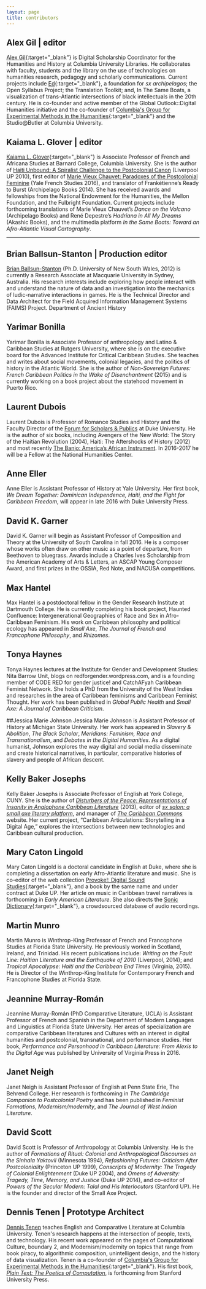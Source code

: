 ```yaml
---
layout: page
title: contributors
---
```


## Alex Gil | editor
[Alex Gil](http://www.elotroalex.com/){:target="_blank"} is Digital Scholarship Coordinator for the Humanities and History at Columbia University Libraries. He collaborates with faculty, students and the library on the use of technologies on humanities research, pedagogy and scholarly communications. Current projects include [Ed](http://elotroalex.github.io/ed/){:target="_blank"}, a foundation for *sx archipelagos*; the Open Syllabus Project; the Translation Toolkit; and, In The Same Boats, a visualization of trans-Atlantic intersections of black intellectuals in the 20th century. He is co-founder and active member of the Global Outlook::Digital Humanities initiative and the co-founder of [Columbia's Group for Experimental Methods in the Humanities](http://xpmethod.plaintext.in/){:target="_blank"} and the Studio@Butler at Columbia University.

## Kaiama L. Glover | editor

[Kaiama L. Glover](https://barnard.edu/profiles/kaiama-l-glover){:target="_blank"} is Associate Professor of French and Africana Studies at Barnard College, Columbia University. She is the author of [Haiti Unbound: A Spiralist Challenge to the Postcolonial Canon](http://liverpooluniversitypress.co.uk/products/61903) (Liverpool UP 2010), first editor of [Marie Vieux Chauvet: Paradoxes of the Postcolonial Feminine](http://yalebooks.com/book/9780300214192/yale-french-studies-number-128) (Yale French Studies 2016), and translator of Frankétienne’s Ready to Burst (Archipelago Books 2014). She has received awards and fellowships from the National Endowment for the Humanities, the Mellon Foundation, and the Fulbright Foundation. Current projects include forthcoming translations of Marie Vieux Chauvet’s *Dance on the Volcano* (Archipelago Books) and René Depestre’s *Hadriana in All My Dreams* (Akashic Books), and the multimedia platform *In the Same Boats: Toward an Afro-Atlantic Visual Cartography*.


---

## Brian Ballsun-Stanton | Production editor
[Brian Ballsun-Stanton](https://www.fedarch.org/) (Ph.D. University of New South Wales, 2012) is currently a Research Associate at Macquarie University in Sydney, Australia. His research interests include exploring how people interact with and understand the nature of data and an investigation into the mechanics of ludic-narrative interactions in games. He is the Technical Director and Data Architect for the Field Acquired Information Management Systems (FAIMS) Project.
Department of Ancient History

## Yarimar Bonilla

Yarimar Bonilla is Associate Professor of anthropology and Latino & Caribbean Studies at Rutgers University, where she is on the executive board for the Advanced Institute for Critical Caribbean Studies. She teaches and writes about social movements, colonial
legacies, and the politics of history in the Atlantic World. She is the author of *Non-Sovereign Futures: French Caribbean Politics in the Wake of Disenchantment* (2015) and is currently working on a book project about the statehood movement in Puerto Rico.

## Laurent Dubois

Laurent Dubois is Professor of Romance Studies and History and the Faculty Director of the [Forum for Scholars & Publics](https://fsp.trinity.duke.edu) at Duke University. He is the author of six books, including Avengers of the New World: The Story of the Haitian Revolution (2004), Haiti: The Aftershocks of History (2012) and most recently [The Banjo: America’s African Instrument](http://www.hup.harvard.edu/catalog.php?isbn=9780674047846). In 2016-2017 he will be a Fellow at the National Humanities Center.

## Anne Eller

Anne Eller is Assistant Professor of History at Yale University.  Her first book, *We Dream Together: Dominican Independence, Haiti, and the Fight for Caribbean Freedom*, will appear in late 2016 with Duke University Press.

## David K. Garner

David K. Garner will begin as Assistant Professor of Composition and Theory at the University of South Carolina in fall 2016. He is a composer whose works often draw on other music as a point of departure, from Beethoven to bluegrass. Awards include a Charles Ives Scholarship from the American Academy of Arts & Letters, an ASCAP Young Composer Award, and first prizes in the OSSIA, Red Note, and NACUSA competitions.


## Max Hantel

Max Hantel is a postdoctoral fellow in the Gender Research Institute at Dartmouth College. He is currently completing his book project, Haunted Confluence: Intergenerational Geographies of Race and Sex in Afro-Caribbean Feminism. His work on Caribbean philosophy and political ecology has appeared in *Small Axe*, *The Journal of French and Francophone Philosophy*, and *Rhizomes*.

## Tonya Haynes

Tonya Haynes lectures at the Institute for Gender and Development Studies: Nita Barrow Unit, blogs on redforgender.wordpress.com, and is a founding member of CODE RED for gender justice! and CatchAFyah Caribbean Feminist Network. She holds a PhD from the University of the West Indies and researches in the area of Caribbean feminisms and Caribbean Feminist Thought. Her work has been published in *Global Public Health* and *Small Axe: A Journal of Caribbean Criticism*.

##Jessica Marie Johnson
Jessica Marie Johnson is Assistant Professor of History at Michigan State University. Her work has appeared in *Slavery & Abolition*, *The Black Scholar*, *Meridians: Feminism, Race and Transnationalism*, and *Debates in the Digital Humanities*. As a digital humanist, Johnson explores the way digital and social media disseminate and create historical narratives, in particular, comparative histories of slavery and people of African descent.

## Kelly Baker Josephs

Kelly Baker Josephs is Associate Professor of English at York College, CUNY. She is the author of [*Disturbers of the Peace: Representations of Insanity in Anglophone Caribbean Literature*](http://www.upress.virginia.edu/title/4572) (2013), editor of [*sx salon: a small axe literary platform*](http://smallaxe.net/sxsalon-home), and manager of [*The Caribbean Commons*](http://caribbean.commons.gc.cuny.edu) website. Her current project, “Caribbean Articulations: Storytelling in a Digital Age,” explores the intersections between new technologies and Caribbean cultural production.

## Mary Caton Lingold

Mary Caton Lingold is a doctoral candidate in English at Duke, where she is completing a dissertation on early Afro-Atlantic literature and music. She is co-editor of the web collection [Provoke!: Digital Sound Studies](http://soundboxproject.com){:target="_blank"}, and a book by the same name and under contract at Duke UP. Her article on music in Caribbean travel narratives is forthcoming in *Early American Literature*. She also directs the [Sonic Dictionary](http://sonicdictionary.fhi.duke.edu){:target="_blank"}, a crowdsourced database of audio recordings.

## Martin Munro

Martin Munro is Winthrop-King Professor of French and Francophone Studies at Florida State University. He previously worked in Scotland, Ireland, and Trinidad. His recent publications include: *Writing on the Fault Line: Haitian Literature and the Earthquake of 2010* (Liverpool, 2014); and *Tropical Apocalypse: Haiti and the Caribbean End Times* (Virginia, 2015). He is Director of the Winthrop-King Institute for Contemporary French and Francophone Studies at Florida State.

## Jeannine Murray-Román

Jeannine Murray-Román (PhD Comparative Literature, UCLA) is Assistant Professor of French and Spanish in the Department of Modern Languages and Linguistics at Florida State University. Her areas of specialization are comparative Caribbean literatures and Cultures with an interest in digital humanities and postcolonial, transnational, and performance studies. Her book, *Performance and Personhood in Caribbean Literature: From Alexis to the Digital Age* was published by University of Virginia Press in 2016.

## Janet Neigh

Janet Neigh is Assistant Professor of English at Penn State Erie, The Behrend College. Her research is forthcoming in *The Cambridge Companion to Postcolonial Poetry* and has been published in *Feminist Formations*, *Modernism/modernity*, and *The Journal of West Indian Literature*.

## David Scott

David Scott is Professor of Anthropology at Columbia University. He is the author of *Formations of Ritual: Colonial and Anthropological Discourses on the Sinhala Yaktovil* (Minnesota 1994), *Refashioning Futures: Criticism After Postcoloniality* (Princeton UP 1999), *Conscripts of Modernity: The Tragedy of Colonial Enlightenment* (Duke UP 2004), and *Omens of Adversity: Tragedy, Time, Memory, and Justice* (Duke UP 2014), and co-editor of *Powers of the Secular Modern: Talal and His Interlocutors* (Stanford UP). He is the founder and director of the Small Axe Project.

## Dennis Tenen | Prototype Architect

[Dennis Tenen](http://denten.plaintext.in/) teaches English and Comparative Literature at Columbia University. Tenen's research happens at the intersection of people, texts, and technology. His recent work appeared on the pages of Computational Culture, boundary 2, and Modernism/modernity on topics that range from book piracy, to algorithmic composition, unintelligent design, and the history of data visualization. Tenen is a co-founder of [Columbia's Group for Experimental Methods in the Humanities](http://xpmethod.plaintext.in/){:target="_blank"}. His first book, *[Plain Text: The Poetics of Computation](http://xpmethod.plaintext.in/minimal-computing/plaintext.html)*, is forthcoming from Stanford University Press.
